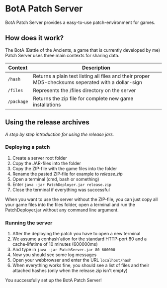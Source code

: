 BotA Patch Server
=================

BotA Patch Server provides a easy-to-use patch-environment for games.

## How does it work?
The BotA (Battle of the Ancients, a game that is currently developed by me) Patch Server uses three main contexts for sharing data.

| Context  | Description |
| -------- |-----------------------------------------------------------------------------------------------|
| `/hash`  | Returns a plain text listing all files and their proper MD5-checksums seperated with a dollar-sign |
| `/files` | Represents the /files directory on the server |
| `/package`| Returns the zip file for complete new game installations |

## Using the release archives

*A step by step introduction for using the release jars.*

### Deploying a patch

1. Create a server root folder
2. Copy the JAR-files into the folder
3. Copy the ZIP-file with the game files into the folder
4. Rename the pasted ZIP-file for example to *release.zip*
4. Open a terminal (cmd, bash or something)
5. Enter `java -jar PatchDeployer.jar release.zip`
6. Close the terminal if everything was successful

When you want to use the server without the ZIP-file, you can just copy all your game files into the files folder, open a terminal and run the PatchDeployer.jar without any command line argument.

### Running the server

1. After the deploying the patch you have to open a new terminal
2. We assume a conhash`ation for the standard HTTP-port 80 and a cache-lifetime of 10 minutes (600000ms)
3. And type in `java -jar PatchServer.jar 80 600000`
4. Now you should see some log messages
5. Open your webbrowser and enter the URL `localhost/hash`
6. When everything works fine, you should see a list of files and their attached hashes (only when the release.zip isn't empty)

You successfully set up the BotA Patch Server!
